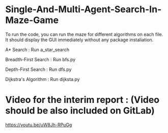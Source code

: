 # Single-And-Multi-Agent-Search-In-Maze-Game

To run the code, you can run the maze for different algorithms on each file. It should display the GUI immediately without any package instaliation.

A* Search : Run a_star_search

Breadth-First Search : Run bfs.py

Depth-First Search : Run dfs.py

Dijkstra's Algorithm : Run dijksta.py

# Video for the interim report : (Video should be also included on GitLab)

https://youtu.be/uW8Jh-RPuGg